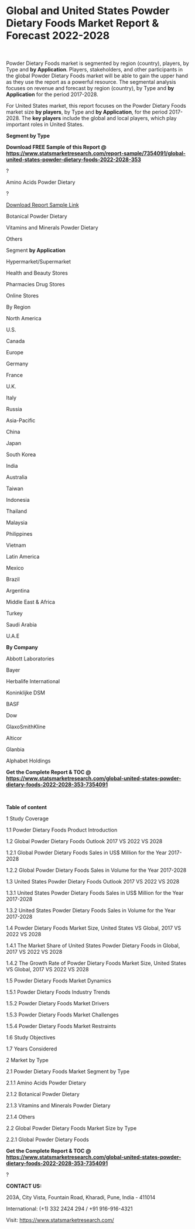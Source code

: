 <h1>Global and United States Powder Dietary Foods Market Report & Forecast 2022-2028</h1><br/><p>Powder Dietary Foods market is segmented by region (country), players, by Type and <strong>by Application</strong>. Players, stakeholders, and other participants in the global Powder Dietary Foods market will be able to gain the upper hand as they use the report as a powerful resource. The segmental analysis focuses on revenue and forecast by region (country), by Type and <strong>by Application</strong> for the period 2017-2028.</p>
 
 
 
 <p>For United States market, this report focuses on the Powder Dietary Foods market size <strong>by players</strong>, by Type and <strong>by Application</strong>, for the period 2017-2028. The <strong>key players</strong> include the global and local players, which play important roles in United States.</p>
 
 
 
 <p><strong>Segment by Type</strong></p>
 
 
 
 <div><b>Download FREE Sample of this Report @ <a href="https://www.statsmarketresearch.com/download-free-sample/7354091/global-united-states-powder-dietary-foods-2022-2028-353">https://www.statsmarketresearch.com/report-sample/7354091/global-united-states-powder-dietary-foods-2022-2028-353</a></b></div>
 
 
 
 <p>? </p>
 
 
 
 <p>Amino Acids Powder Dietary</p>
 
 
 
 <p>? </p>
 
 
 
 <p><a href="https://www.statsmarketresearch.com/download-free-sample/7354091/global-united-states-powder-dietary-foods-2022-2028-353">Download Report Sample Link</a></p>
 
 
 
 <p>Botanical Powder Dietary</p>
 
 
 
 <p>Vitamins and Minerals Powder Dietary</p>
 
 
 
 <p>Others</p>
 
 
 
 <p>Segment <strong>by Application</strong></p>
 
 
 
 <p>Hypermarket/Supermarket</p>
 
 
 
 <p>Health and Beauty Stores</p>
 
 
 
 <p>Pharmacies Drug Stores</p>
 
 
 
 <p>Online Stores</p>
 
 
 
 <p>By Region</p>
 
 
 
 <p>North America</p>
 
 
 
 <p>U.S.</p>
 
 
 
 <p>Canada</p>
 
 
 
 <p>Europe</p>
 
 
 
 <p>Germany</p>
 
 
 
 <p>France</p>
 
 
 
 <p>U.K.</p>
 
 
 
 <p>Italy</p>
 
 
 
 <p>Russia</p>
 
 
 
 <p>Asia-Pacific</p>
 
 
 
 <p>China</p>
 
 
 
 <p>Japan</p>
 
 
 
 <p>South Korea</p>
 
 
 
 <p>India</p>
 
 
 
 <p>Australia</p>
 
 
 
 <p>Taiwan</p>
 
 
 
 <p>Indonesia</p>
 
 
 
 <p>Thailand</p>
 
 
 
 <p>Malaysia</p>
 
 
 
 <p>Philippines</p>
 
 
 
 <p>Vietnam</p>
 
 
 
 <p>Latin America</p>
 
 
 
 <p>Mexico</p>
 
 
 
 <p>Brazil</p>
 
 
 
 <p>Argentina</p>
 
 
 
 <p>Middle East & Africa</p>
 
 
 
 <p>Turkey</p>
 
 
 
 <p>Saudi Arabia</p>
 
 
 
 <p>U.A.E</p>
 
 
 
 <p><strong>By Company</strong></p>
 
 
 
 <p>Abbott Laboratories</p>
 
 
 
 <p>Bayer</p>
 
 
 
 <p>Herbalife International</p>
 
 
 
 <p>Koninklijke DSM</p>
 
 
 
 <p>BASF</p>
 
 
 
 <p>Dow</p>
 
 
 
 <p>GlaxoSmithKline</p>
 
 
 
 <p>Alticor</p>
 
 
 
 <p>Glanbia</p>
 
 
 
 <p>Alphabet Holdings</p>
 
 
 
 <div><b>Get the Complete Report & TOC @ <a href="https://www.statsmarketresearch.com/global-united-states-powder-dietary-foods-2022-2028-353-7354091">https://www.statsmarketresearch.com/global-united-states-powder-dietary-foods-2022-2028-353-7354091</a></b></div>
 
 
 
 <p><br />
 
 <b>Table of content</b></p>
 
 
 
 <p>1 Study Coverage<br />
 
 1.1 Powder Dietary Foods Product Introduction<br />
 
 1.2 Global Powder Dietary Foods Outlook 2017 VS 2022 VS 2028<br />
 
 1.2.1 Global Powder Dietary Foods Sales in US$ Million for the Year 2017-2028<br />
 
 1.2.2 Global Powder Dietary Foods Sales in Volume for the Year 2017-2028<br />
 
 1.3 United States Powder Dietary Foods Outlook 2017 VS 2022 VS 2028<br />
 
 1.3.1 United States Powder Dietary Foods Sales in US$ Million for the Year 2017-2028<br />
 
 1.3.2 United States Powder Dietary Foods Sales in Volume for the Year 2017-2028<br />
 
 1.4 Powder Dietary Foods Market Size, United States VS Global, 2017 VS 2022 VS 2028<br />
 
 1.4.1 The Market Share of United States Powder Dietary Foods in Global, 2017 VS 2022 VS 2028<br />
 
 1.4.2 The Growth Rate of Powder Dietary Foods Market Size, United States VS Global, 2017 VS 2022 VS 2028<br />
 
 1.5 Powder Dietary Foods Market Dynamics<br />
 
 1.5.1 Powder Dietary Foods Industry Trends<br />
 
 1.5.2 Powder Dietary Foods Market Drivers<br />
 
 1.5.3 Powder Dietary Foods Market Challenges<br />
 
 1.5.4 Powder Dietary Foods Market Restraints<br />
 
 1.6 Study Objectives<br />
 
 1.7 Years Considered<br />
 
 2 Market by Type<br />
 
 2.1 Powder Dietary Foods Market Segment by Type<br />
 
 2.1.1 Amino Acids Powder Dietary<br />
 
 2.1.2 Botanical Powder Dietary<br />
 
 2.1.3 Vitamins and Minerals Powder Dietary<br />
 
 2.1.4 Others<br />
 
 2.2 Global Powder Dietary Foods Market Size by Type<br />
 
 2.2.1 Global Powder Dietary Foods</p>
 
 
 
 <div><b>Get the Complete Report & TOC @ <a href="https://www.statsmarketresearch.com/global-united-states-powder-dietary-foods-2022-2028-353-7354091">https://www.statsmarketresearch.com/global-united-states-powder-dietary-foods-2022-2028-353-7354091</a></b></div>
 
 
 
 <p>? </p>
 
 
 
 <p><b>CONTACT US:</b><br />
 
 203A, City Vista, Fountain Road, Kharadi, Pune, India - 411014<br />
 
 International: (+1) 332 2424 294 / +91 916-916-4321<br />
 
 Visit: <a href="https://www.statsmarketresearch.com/">https://www.statsmarketresearch.com/</a></p>